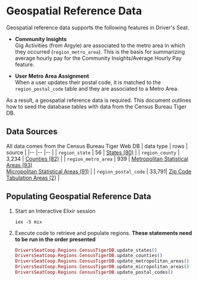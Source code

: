 # Geospatial Reference Data

Geospatial reference data supports the following features in Driver's Seat.

* **Community Insights** <br/>
  Gig Activities (from Argyle) are associated to the metro area in which they occurred (`region_metro_area`).  This is the basis for summarizing average hourly pay for the Community Insights/Average Hourly Pay feature.
  <br/>

* **User Metro Area Assignment** <br/>
  When a user updates their postal code, it is matched to the `region_postal_code` table and they are associated to a Metro Area.

As a result, a geospatial reference data is required.  This document outlines how to seed the database tables with data from the Census Bureau Tiger DB.

## Data Sources

All data comes from the Census Bureau Tiger Web DB
| data type               | rows  | source  |
|--                       |--     |--       |
| `region_state`          | 56    | [States (80)](https://tigerweb.geo.census.gov/arcgis/rest/services/TIGERweb/tigerWMS_ACS2023/MapServer/80) |
| `region_county`         | 3,234      | [Counties (82)](https://tigerweb.geo.census.gov/arcgis/rest/services/TIGERweb/tigerWMS_ACS2023/MapServer/82) |
| `region_metro_area`     | 939   | [Metropolitan Statistical Areas (93)](https://tigerweb.geo.census.gov/arcgis/rest/services/TIGERweb/tigerWMS_ACS2023/MapServer/93) <br/> [Micropolitan Statistical Areas (91)](https://tigerweb.geo.census.gov/arcgis/rest/services/TIGERweb/tigerWMS_ACS2023/MapServer/91) |
| `region_postal_code`    | 33,791| [Zip Code Tabulation Areas (2)](https://tigerweb.geo.census.gov/arcgis/rest/services/TIGERweb/tigerWMS_ACS2023/MapServer/2) |

## Populating Geospatial Reference Data

1. Start an Interactive Elixir session

    ```shell
    iex -S mix
    ```

2. Execute code to retrieve and populate regions.  **These statements need to be run in the order presented**

    ```elixir
    DriversSeatCoop.Regions.CensusTigerDB.update_states()               # takes about 5 minutes
    DriversSeatCoop.Regions.CensusTigerDB.update_counties()             # takes about 15 minutes
    DriversSeatCoop.Regions.CensusTigerDB.update_metropolitan_areas()   # takes about 10 minutes
    DriversSeatCoop.Regions.CensusTigerDB.update_micropolitan_areas()   # takes about 15 minutes
    DriversSeatCoop.Regions.CensusTigerDB.update_postal_codes()         # takes about 2-hours
    ```
